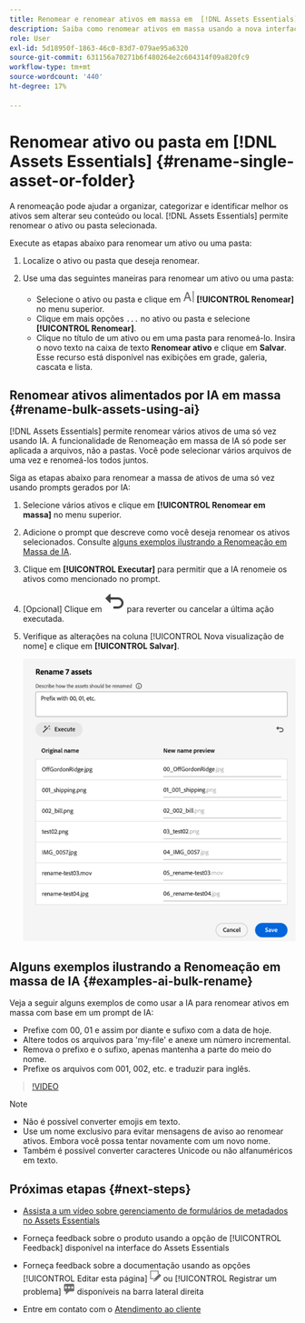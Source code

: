 ```yaml
---
title: Renomear e renomear ativos em massa em  [!DNL Assets Essentials]
description: Saiba como renomear ativos em massa usando a nova interface do usuário do Assets (Assets Essentials). Ele oferece a capacidade de renomear vários ativos de uma só vez.
role: User
exl-id: 5d18950f-1863-46c0-83d7-079ae95a6320
source-git-commit: 631156a70271b6f480264e2c604314f09a820fc9
workflow-type: tm+mt
source-wordcount: '440'
ht-degree: 17%

---
```


# Renomear ativo ou pasta em [!DNL Assets Essentials] {#rename-single-asset-or-folder}

A renomeação pode ajudar a organizar, categorizar e identificar melhor os ativos sem alterar seu conteúdo ou local. [!DNL Assets Essentials] permite renomear o ativo ou pasta selecionada.

Execute as etapas abaixo para renomear um ativo ou uma pasta:

1. Localize o ativo ou pasta que deseja renomear.

1. Use uma das seguintes maneiras para renomear um ativo ou uma pasta:

   * Selecione o ativo ou pasta e clique em ![renomear ícone](assets/do-not-localize/rename-icon.png) **[!UICONTROL Renomear]** no menu superior.
   * Clique em mais opções `...` no ativo ou pasta e selecione **[!UICONTROL Renomear]**.
   * Clique no título de um ativo ou em uma pasta para renomeá-lo. Insira o novo texto na caixa de texto **Renomear ativo** e clique em **Salvar**. Esse recurso está disponível nas exibições em grade, galeria, cascata e lista.

## Renomear ativos alimentados por IA em massa {#rename-bulk-assets-using-ai}

[!DNL Assets Essentials] permite renomear vários ativos de uma só vez usando IA. A funcionalidade de Renomeação em massa de IA só pode ser aplicada a arquivos, não a pastas. Você pode selecionar vários arquivos de uma vez e renomeá-los todos juntos.

Siga as etapas abaixo para renomear a massa de ativos de uma só vez usando prompts gerados por IA:

1. Selecione vários ativos e clique em **[!UICONTROL Renomear em massa]** no menu superior.

1. Adicione o prompt que descreve como você deseja renomear os ativos selecionados. Consulte [alguns exemplos ilustrando a Renomeação em Massa de IA](#examples-ai-bulk-rename).

1. Clique em **[!UICONTROL Executar]** para permitir que a IA renomeie os ativos como mencionado no prompt.

1. [Opcional] Clique em ![ícone desfazer](assets/do-not-localize/undo.svg) para reverter ou cancelar a última ação executada.

1. Verifique as alterações na coluna [!UICONTROL Nova visualização de nome] e clique em **[!UICONTROL Salvar]**.

   ![Renomear AI em massa](assets/ai-bulk-rename.png)

## Alguns exemplos ilustrando a Renomeação em massa de IA {#examples-ai-bulk-rename}

Veja a seguir alguns exemplos de como usar a IA para renomear ativos em massa com base em um prompt de IA:

* Prefixe com 00, 01 e assim por diante e sufixo com a data de hoje.
* Altere todos os arquivos para &#39;my-file&#39; e anexe um número incremental.
* Remova o prefixo e o sufixo, apenas mantenha a parte do meio do nome.
* Prefixe os arquivos com 001, 002, etc. e traduzir para inglês.

>[!VIDEO](https://video.tv.adobe.com/v/3440975)

>[!NOTE]
>
> * Não é possível converter emojis em texto.
> * Use um nome exclusivo para evitar mensagens de aviso ao renomear ativos. Embora você possa tentar novamente com um novo nome.
> * Também é possível converter caracteres Unicode ou não alfanuméricos em texto.

## Próximas etapas {#next-steps}

* [Assista a um vídeo sobre gerenciamento de formulários de metadados no Assets Essentials](https://experienceleague.adobe.com/docs/experience-manager-learn/assets-essentials/configuring/metadata-forms.html?lang=pt-BR)

* Forneça feedback sobre o produto usando a opção de [!UICONTROL Feedback] disponível na interface do Assets Essentials

* Forneça feedback sobre a documentação usando as opções [!UICONTROL Editar esta página] ![editar a página](assets/do-not-localize/edit-page.png) ou [!UICONTROL Registrar um problema] ![criar um problema do GitHub](assets/do-not-localize/github-issue.png) disponíveis na barra lateral direita

* Entre em contato com o [Atendimento ao cliente](https://experienceleague.adobe.com/?support-solution=General&amp;lang=pt-BR#support)

